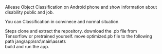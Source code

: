 AIlease
Object Classification on Android phone and show information about disability public and job.

You can Classification in convinece and normal situation.

Steps
clone and extract the repository.
download the .pb file from Tensorflow or pretrained yourself.
move optimized.pb file to the following path
jang\app\src\main\assets\
build and run the app.
